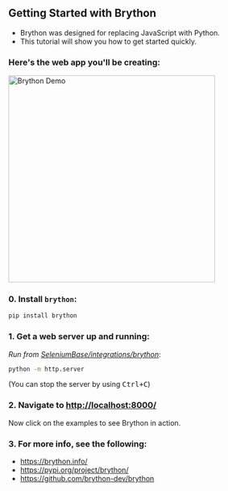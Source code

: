 ## Getting Started with Brython

* Brython was designed for replacing JavaScript with Python.
* This tutorial will show you how to get started quickly.

### Here's the web app you'll be creating:

<img src="https://seleniumbase.github.io/cdn/img/brython_demo.png" alt="Brython Demo" title="Brython Demo" width="410" />

### 0. Install ``brython``:

```bash
pip install brython
```

### 1. Get a web server up and running:

<i>Run from [SeleniumBase/integrations/brython](https://github.com/seleniumbase/SeleniumBase/tree/master/integrations/brython)</i>:

```bash
python -m http.server
```

(You can stop the server by using <kbd>Ctrl+C</kbd>)

### 2. Navigate to [http://localhost:8000/](http://localhost:8000/)

Now click on the examples to see Brython in action.

### 3. For more info, see the following:

* https://brython.info/
* https://pypi.org/project/brython/
* https://github.com/brython-dev/brython
